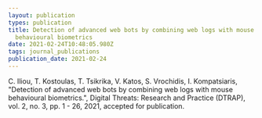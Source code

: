 ```yaml
---
layout: publication
types: publication
title: Detection of advanced web bots by combining web logs with mouse
  behavioural biometrics
date: 2021-02-24T10:48:05.980Z
tags: journal_publications
publication_date: 2021-02-24
---
```

C. Iliou, T. Kostoulas, T. Tsikrika, V. Katos, S. Vrochidis, I. Kompatsiaris, "Detection of advanced web bots by combining web logs with mouse behavioural biometrics.", Digital Threats: Research and Practice (DTRAP), vol. 2, no. 3, pp. 1 - 26, 2021, accepted for publication.